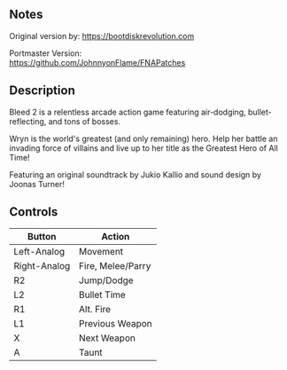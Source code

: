 ## Notes

Original version by:
https://bootdiskrevolution.com

Portmaster Version: 	
https://github.com/JohnnyonFlame/FNAPatches
	
## Description
Bleed 2 is a relentless arcade action game featuring air-dodging,
bullet-reflecting, and tons of bosses.

Wryn is the world's greatest (and only remaining) hero. Help her battle an
invading force of villains and live up to her title as the Greatest Hero of
All Time!

Featuring an original soundtrack by Jukio Kallio and sound design by
Joonas Turner!

## Controls

| Button | Action |
|--|--|
| Left-Analog | Movement |
| Right-Analog | Fire, Melee/Parry |
| R2 | Jump/Dodge |
| L2 | Bullet Time |
| R1 | Alt. Fire |
| L1 | Previous Weapon |
| X | Next Weapon |
| A | Taunt |
